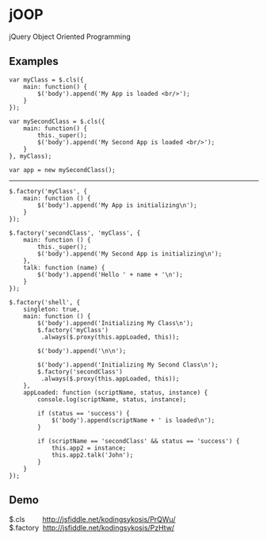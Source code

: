 jOOP
==========

jQuery Object Oriented Programming

Examples
--

	var myClass = $.cls({
		main: function() {
			$('body').append('My App is loaded <br/>');
		}
	});

	var mySecondClass = $.cls({
		main: function() {
			this._super();
			$('body').append('My Second App is loaded <br/>');
		}
	}, myClass);

	var app = new mySecondClass();

---

	$.factory('myClass', {
        main: function () {
            $('body').append('My App is initializing\n');
        }
    });

    $.factory('secondClass', 'myClass', {
        main: function () {
            this._super();
            $('body').append('My Second App is initializing\n');
        },
        talk: function (name) {
            $('body').append('Hello ' + name + '\n');
        }
    });

    $.factory('shell', {
        singleton: true,
        main: function () {
            $('body').append('Initializing My Class\n');
            $.factory('myClass')
             .always($.proxy(this.appLoaded, this));

            $('body').append('\n\n');

            $('body').append('Initializing My Second Class\n');
            $.factory('secondClass')
             .always($.proxy(this.appLoaded, this));
        },
        appLoaded: function (scriptName, status, instance) {
            console.log(scriptName, status, instance);
            
            if (status == 'success') {
                $('body').append(scriptName + ' is loaded\n');
            }

            if (scriptName == 'secondClass' && status == 'success') {
                this.app2 = instance;
                this.app2.talk('John');
            }
        }
    });

Demo
--
$.cls&nbsp;&nbsp;&nbsp;&nbsp;&nbsp;&nbsp;&nbsp;&nbsp;
<http://jsfiddle.net/kodingsykosis/PrQWu/><br/>
$.factory&nbsp;
<http://jsfiddle.net/kodingsykosis/PzHtw/>